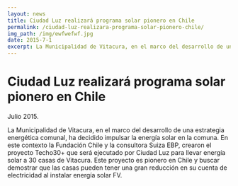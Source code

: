 ```yaml
---
layout: news
title: Ciudad Luz realizará programa solar pionero en Chile
permalink: /ciudad-luz-realizara-programa-solar-pionero-chile/
img_path: /img/ewfwefwf.jpg
date: 2015-7-1
excerpt: La Municipalidad de Vitacura, en el marco del desarrollo de una estrategia energética comunal, ha decidido impulsar la...
---
```


# Ciudad Luz realizará programa solar pionero en Chile

Julio 2015.

La Municipalidad de Vitacura, en el marco del desarrollo de una estrategia energética comunal, ha decidido impulsar la energía solar en la comuna. En este contexto la Fundación Chile y la consultora Suiza EBP, crearon el proyecto Techo30+ que será ejecutado por Ciudad Luz para llevar energía solar a 30 casas de Vitacura. Este proyecto es pionero en Chile y buscar demostrar que las casas pueden tener una gran reducción en su cuenta de electricidad al instalar energía solar FV.
